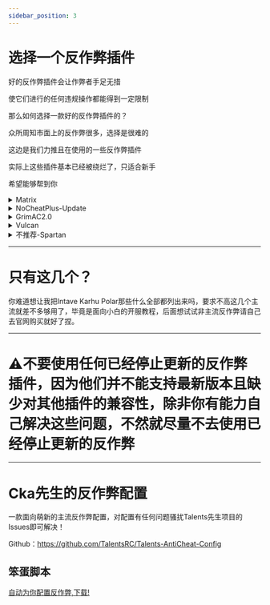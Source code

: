 ```yaml
---
sidebar_position: 3
---
```




# 选择一个反作弊插件

好的反作弊插件会让作弊者手足无措

使它们进行的任何违规操作都能得到一定限制

那么如何选择一款好的反作弊插件的？

众所周知市面上的反作弊很多，选择是很难的

这边是我们力推且在使用的一些反作弊插件

实际上这些插件基本已经被绕烂了，只适合新手

希望能够帮到你

<details>
<summary>Matrix</summary>

Matrix是由国人RE编写的一款反作弊插件，当年诞生是用于取代AAC这款反作弊插件,而如今经过不断改良也拥有了不错的检测性能和质量，足以对抗部分脑溢血参数

！试用版只拥有少部分检测且只支持一台机器
！7天使用权到期后可继续订阅试用版使用

付费版-99RMB
- 拥有95%的检测
- 可同时给3台机器使用

企业版-499RMB
- 拥有所有检测
- 可同时给40台机器使用
- 可对您的服务器进行深度定制

如果你是生存服，可以先使用试用版进行测试，如何再进行付费版本的购买

如果你是大型小游戏/大型群组服，推荐购买企业版，这能让Matrix对您的服务器进行更深度的定制

> 官网: matrix.rip

</details>

<details>
<summary>NoCheatPlus-Update</summary>

非常经典的老牌反作弊，拥有悠久历史且和作弊者们对抗许久，但目前并不积极的进行更新，且由于远古代码遗留导致部分检测较为低下，但这并不影响它是个不错的反作弊

！只推荐影响原版插件较少的生存服务器使用

> Github: https://github.com/Updated-NoCheatPlus/NoCheatPlus

</details>

<details>
<summary>GrimAC2.0</summary>

近两年的新秀反作弊，拥有强大的玩家1:1运动模拟、世界复制和延迟补偿，无论是在小游戏还是生存等服务器都有不错的检测速度，缺点也明显，在某些服务器的某种行为上产生误判，但这对于其他部分的新反作弊来说已经相当不错

!目前测试版仍然存在不稳定因素，但推荐使用

- 1.0005的timer检测
- 3.01的reach检测

> Github: https://github.com/GrimAnticheat/Grim

</details>

<details>
<summary>Vulcan</summary>

老牌火神反作弊，虽然在几个版本存在十分严重的漏洞，但并不影响他一些检测强力的事实，尽管他的配置文件非常脑淤血，但还是深受多人喜爱。

!拥有中规中矩的检测，但建议慎用

> SpigotMC: https://www.spigotmc.org/resources/vulcan-anti-cheat-advanced-cheat-detection-1-7-1-20-4.83626/

</details>

<details>
<summary>不推荐-Spartan</summary>

老牌垃圾性能过剩修复器，使用它你将获得玩家被误判时发送给你的羞辱，以及什么都无法拦截的作弊检测，使用它你将会知道这款反作弊不如几乎同时期的NoCheatPlus，就算你需要退款，先请在spigotmc上撤回你的负面言论后才可进行Spartan的退款服务，由于购买后6个月需要重新支付才能继续使用导致被MD_5警告的传奇反作弊，这就是Spartan-Anticheat。

!我家驿站都不用的传奇斯巴达人反欺诈

> SpigotMC: https://www.spigotmc.org/resources/spartan-anti-cheat-advanced-cheat-hack-detection-1-7-1-20-4-33-off.25638/

</details>

---
# 只有这几个？
你难道想让我把Intave Karhu Polar那些什么全部都列出来吗，要求不高这几个主流就差不多够用了，毕竟是面向小白的开服教程，后面想试试非主流反作弊请自己去官网购买就好了捏。

---
# ⚠不要使用任何已经停止更新的反作弊插件，因为他们并不能支持最新版本且缺少对其他插件的兼容性，除非你有能力自己解决这些问题，不然就尽量不去使用已经停止更新的反作弊

---

# Cka先生的反作弊配置

一款面向萌新的主流反作弊配置，对配置有任何问题骚扰Talents先生项目的Issues即可解决！

Github：https://github.com/TalentsRC/Talents-AntiCheat-Config

## 笨蛋脚本

[自动为你配置反作弊,下载!](https://github.com/lilingfengdev/NitWiki-Script/releases/download/latest/config-anticheat.exe)

